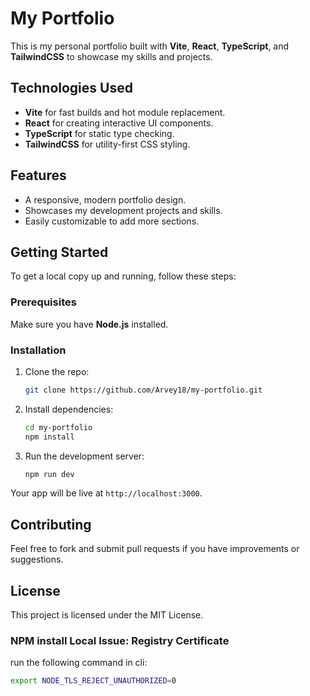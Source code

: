 # My Portfolio

This is my personal portfolio built with **Vite**, **React**, **TypeScript**, and **TailwindCSS** to showcase my skills and projects.

## Technologies Used

- **Vite** for fast builds and hot module replacement.
- **React** for creating interactive UI components.
- **TypeScript** for static type checking.
- **TailwindCSS** for utility-first CSS styling.

## Features

- A responsive, modern portfolio design.
- Showcases my development projects and skills.
- Easily customizable to add more sections.

## Getting Started

To get a local copy up and running, follow these steps:

### Prerequisites

Make sure you have **Node.js** installed.

### Installation

1. Clone the repo:

   ```bash
   git clone https://github.com/Arvey18/my-portfolio.git
   ```

2. Install dependencies:

   ```bash
   cd my-portfolio
   npm install
   ```

3. Run the development server:

   ```bash
   npm run dev
   ```

Your app will be live at `http://localhost:3000`.

## Contributing

Feel free to fork and submit pull requests if you have improvements or suggestions.

## License

This project is licensed under the MIT License.

### NPM install Local Issue: Registry Certificate

run the following command in cli:

```bash
export NODE_TLS_REJECT_UNAUTHORIZED=0
```
